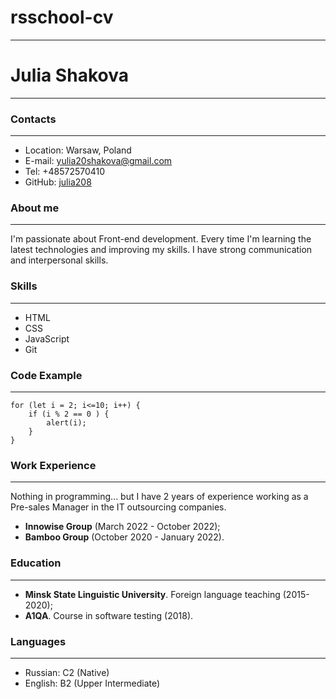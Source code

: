 # rsschool-cv
---
# Julia Shakova
---
### Contacts
---
* Location: Warsaw, Poland
* E-mail: yulia20shakova@gmail.com
* Tel: +48572570410
* GitHub: [julia208](https://github.com/julia208)
### About me
---
I'm passionate about Front-end development. Every time I'm learning the latest technologies and improving my skills. I have strong communication and interpersonal skills.
### Skills 
___
* HTML
* CSS
* JavaScript 
* Git
### Code Example 
___
```
for (let i = 2; i<=10; i++) {
    if (i % 2 == 0 ) {
        alert(i);
    }
}
```
### Work Experience
---
Nothing in programming... but I have 2 years of experience working as a Pre-sales Manager in the IT outsourcing companies. 
* **Innowise Group** (March 2022 - October 2022);
* **Bamboo Group** (October 2020 - January 2022).
### Education 
---
* **Minsk State Linguistic University**. Foreign language teaching (2015-2020);
* **A1QA**. Course in software testing (2018).
### Languages
---
* Russian:  C2 (Native)
* English: B2 (Upper Intermediate)